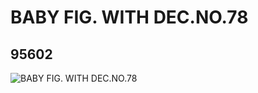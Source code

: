 # BABY FIG. WITH DEC.NO.78
## 95602
![BABY FIG. WITH DEC.NO.78](https://lc-www-live-s.legocdn.com/media/bricks/5/2/4621890.jpg)